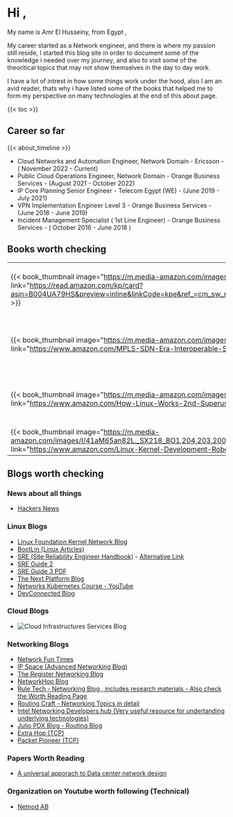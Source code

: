 # Hi ,

My name is Amr El Husseiny, from Egypt ,

My career started as a Network engineer, and there is where my passion still reside, I started this blog site in order to document some of the knowledge i needed over my journey, and also to visit some of the theoritical topics that may not show themselves in the day to day work.

I have a lot of intrest in how some things work under the hood, also I am an avid reader, thats why i have listed some of the books that helped me to form my perspective on many technologies at the end of this about page.

{{< toc >}}

## Career so far

{{< about_timeline >}}

- Cloud Networks and Automation Engineer, Network Domain - Ericsson - ( November 2022 - Current)
- Public Cloud Operations Engineer, Network Domain - Orange Business Services - (August 2021 - October 2022)
- IP Core Planning Senior Engineer - Telecom Egypt (WE) - (June 2019 - July 2021)
- VPN Implementation Engineer Level 3 - Orange Business Services - (June 2018 - June 2019)
- Incident Management Specialist ( 1st Line Engineer) - Orange Business Services - ( October 2016 - June 2018 )


## Books worth checking
| | | |
|-|-|-|
| {{< book_thumbnail image="https://m.media-amazon.com/images/I/51orzwreQeL.jpg" link="https://read.amazon.com/kp/card?asin=B004UA79HS&preview=inline&linkCode=kpe&ref_=cm_sw_r_kb_dp_MSC81HXC7PHXJPGPGHK8" >}} | {{< book_thumbnail image="https://m.media-amazon.com/images/I/51uBv9E7+QL.jpg" link="https://www.amazon.com/Mobile-Backhaul-Juha-Salmelin/dp/1119974208" >}} | {{< book_thumbnail image="https://m.media-amazon.com/images/I/61tb21UAKSL.jpg" link="https://www.amazon.com/Center-Network-Architectures-Technologies-Communication/dp/0367695707" >}} |
| {{< book_thumbnail image="https://m.media-amazon.com/images/I/9147rZp4HSL.jpg" link="https://www.amazon.com/MPLS-SDN-Era-Interoperable-Scenarios/dp/149190545X" >}} | {{< book_thumbnail image="https://m.media-amazon.com/images/I/81it2w-xYXL.jpg" link="https://www.amazon.com/Cloud-Native-Data-Center-Networking/dp/1492045608" >}} | {{< book_thumbnail image="https://m.media-amazon.com/images/I/61aG7Ma5tZL.jpg" link="https://www.amazon.com/Openstack-Architects-Michael-Solberg/dp/1784395102" >}} |
| {{< book_thumbnail image="https://m.media-amazon.com/images/I/91Cxcx7Y6uL.jpg" link="https://www.amazon.com/How-Linux-Works-2nd-Superuser/dp/1593275676" >}} | {{< book_thumbnail image="https://d2sofvawe08yqg.cloudfront.net/ccie-spv4-comp-guide/s_hero?1620536027" link="https://leanpub.com/ccie-spv4-comp-guide	" >}} | {{< book_thumbnail image="https://m.media-amazon.com/images/I/61k7Z74UuZL.jpg" link="https://www.amazon.com/Python-Tricks-Buffet-Awesome-Features/dp/1775093301" >}} | 
| {{< book_thumbnail image="https://m.media-amazon.com/images/I/41aM65an82L._SX218_BO1,204,203,200_QL40_FMwebp_.jpg" link="https://www.amazon.com/Linux-Kernel-Development-Robert-Love/dp/0672329468" >}} | {{< book_thumbnail image="" link="" >}} | {{< book_thumbnail image="" link="" >}} |



<!-- Template for table row - 3 Bookx per row -->
<!-- | {{< book_thumbnail image="" link="" >}} | {{< book_thumbnail image="" link="" >}} | {{< book_thumbnail image="" link="" >}} | -->


## Blogs worth checking
### News about all things
- [Hackers News](https://news.ycombinator.com/news)

### Linux Blogs
- [Linux Foundation Kernel Network Blog ](https://wiki.linuxfoundation.org/networking/start)
- [BootLin (Linux Articles)](https://bootlin.com)
- [SRE (Site Reliability Engineer Handbook)](https://s905060.gitbooks.io/site-reliability-engineer-handbook/) - [Alternative Link ](https://github.com/s905060/site-reliability-engineer-handbook)
- [SRE Guide 2 ](https://github.com/dastergon/awesome-sre)
- [SRE Guide 3 PDF](https://github.com/captn3m0/google-sre-ebook/releases/download/v1.1/google-site-reliability-engineering.pdf)
- [The Next Platform Blog](https://www.nextplatform.com)
- [Networks Kubernetes Course - YouTube](https://www.youtube.com/watch?v=uR2uQ2o4sWY)
- [DevConnected Blog](https://devconnected.com/)

### Cloud Blogs
- ![Cloud Infrastructures Services Blog](https://cloudinfrastructureservices.co.uk/blog/)

### Networking Blogs
- [Network Fun Times](https://www.networkfuntimes.com/)
- [IP Space (Advanced Networking Blog)](https://blog.ipspace.net/)
- [The Register Networking Blog](https://www.theregister.com/on_prem/networks/)
- [NetworkHop Blog](https://networkop.co.uk/#posts) 
- [Rule Tech - Networking Blog , includes research materials - Also check the Worth Reading Page](https://rule11.tech/)
- [Routing Craft - Networking Topics in detail ](https://routingcraft.net/)
- [Intel Networking Developers hub (Very useful resource for undertanding underlying technologies)](https://www.intel.com/content/www/us/en/developer/topic-technology/networking/overview.html)
- [Julio PDX Blog - Routing Blog](https://juliopdx.com/posts/)
- [Extra Hop (TCP) ](https://forums.extrahop.com)
- [Packet Pioneer (TCP)](https://packetpioneer.com/blog/)

### Papers Worth Reading
- [A universal apporach to Data center network design](https://pages.cs.wisc.edu/~akella/papers/univ-dcn.pdf)

### Organization on Youtube worth following (Technical)
- [Netnod AB](https://www.youtube.com/c/NetnodInternetExchangeiSverigeAB)

<!-- ### Open IEEE documents for free with no membership -->
<!-- https://sci-hub.ru/ -->